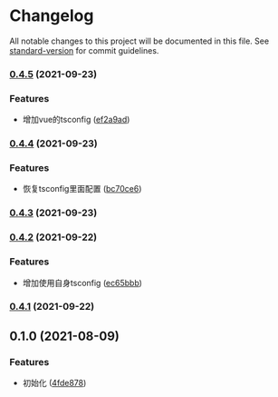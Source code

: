 # Changelog

All notable changes to this project will be documented in this file. See [standard-version](https://github.com/conventional-changelog/standard-version) for commit guidelines.

### [0.4.5](https://git.bilibili.co/blive-core/bbuilder/compare/v0.4.4...v0.4.5) (2021-09-23)


### Features

* 增加vue的tsconfig ([ef2a9ad](https://git.bilibili.co/blive-core/bbuilder/commit/ef2a9adc818e407713562331c705df987dd0a5fa))

### [0.4.4](https://git.bilibili.co/blive-core/bbuilder/compare/v0.4.3...v0.4.4) (2021-09-23)


### Features

* 恢复tsconfig里面配置 ([bc70ce6](https://git.bilibili.co/blive-core/bbuilder/commit/bc70ce6bcd6faa34c1c0d0812f7335b97ae60e9f))

### [0.4.3](https://git.bilibili.co/blive-core/bbuilder/compare/v0.4.2...v0.4.3) (2021-09-23)

### [0.4.2](https://git.bilibili.co/blive-core/bbuilder/compare/v0.4.1...v0.4.2) (2021-09-22)


### Features

* 增加使用自身tsconfig ([ec65bbb](https://git.bilibili.co/blive-core/bbuilder/commit/ec65bbb738e4d3aad5adceaec1962aa2eafbf920))

### [0.4.1](https://git.bilibili.co/blive-core/bbuilder/compare/v0.4.0...v0.4.1) (2021-09-22)

## 0.1.0 (2021-08-09)


### Features

* 初始化 ([4fde878](https://git.bilibili.co/blive-core/bbuilder/commit/4fde878f8a83afc2df7d013a717ec476e059fa25))